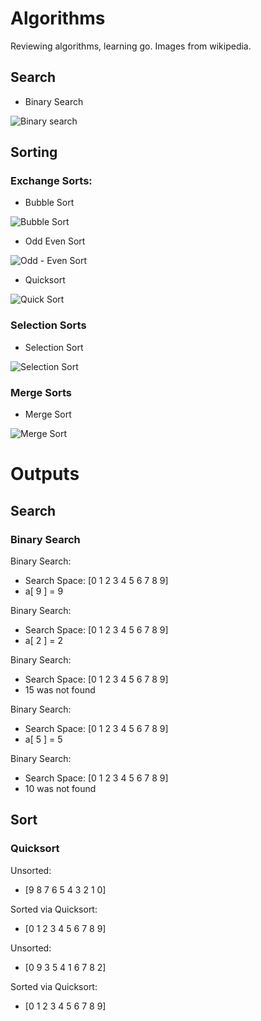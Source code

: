 # Algorithms
Reviewing algorithms, learning go. Images from wikipedia. 

## Search
* Binary Search

![Binary search](https://upload.wikimedia.org/wikipedia/commons/f/f7/Binary_search_into_array.png)

## Sorting

### Exchange Sorts:
* Bubble Sort

![Bubble Sort](https://upload.wikimedia.org/wikipedia/commons/3/37/Bubble_sort_animation.gif)
* Odd Even Sort

![Odd - Even Sort](https://upload.wikimedia.org/wikipedia/commons/1/1b/Odd_even_sort_animation.gif)
* Quicksort

![Quick Sort](https://upload.wikimedia.org/wikipedia/commons/6/6a/Sorting_quicksort_anim.gif)

### Selection Sorts
* Selection Sort

![Selection Sort](https://upload.wikimedia.org/wikipedia/commons/b/b0/Selection_sort_animation.gif)

### Merge Sorts
* Merge Sort

![Merge Sort](https://upload.wikimedia.org/wikipedia/commons/c/c5/Merge_sort_animation2.gif)

# Outputs

## Search

### Binary Search

Binary Search:
* Search Space:  [0 1 2 3 4 5 6 7 8 9]
* a[ 9 ] =  9

Binary Search:
* Search Space:  [0 1 2 3 4 5 6 7 8 9]
* a[ 2 ] =  2

Binary Search:
* Search Space:  [0 1 2 3 4 5 6 7 8 9]
* 15 was not found

Binary Search:
* Search Space:  [0 1 2 3 4 5 6 7 8 9]
* a[ 5 ] =  5

Binary Search:
* Search Space:  [0 1 2 3 4 5 6 7 8 9]
* 10 was not found

## Sort

### Quicksort

Unsorted: 
* [9 8 7 6 5 4 3 2 1 0]

Sorted via Quicksort: 
* [0 1 2 3 4 5 6 7 8 9]

Unsorted: 
* [0 9 3 5 4 1 6 7 8 2]

Sorted via Quicksort: 
* [0 1 2 3 4 5 6 7 8 9]